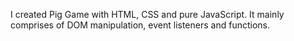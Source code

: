 I created Pig Game with HTML, CSS and pure JavaScript. 
It mainly comprises of DOM manipulation, event listeners and functions.
